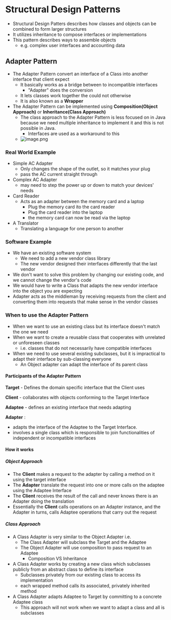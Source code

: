 # Structural Design Patterns

* Structural Design Patters describes how classes and objects can be combined to form larger structures
* It utilizes inheritance to compose interfaces or implementations
* This pattern describes ways to assemble objects
  * e.g. complex user interfaces and accounting data

## Adapter Pattern

* The Adapter Pattern convert an interface of a Class into another interface that client expect
  * It basically works as a bridge between to incompatible interfaces
    * "Adapter" does the conversion
  * It lets classes work together the could not otherwise
  * It is also known as a **Wrapper**
* The Adapter Pattern can be implemented using **Composition(Object Approach)** or **Inheritance(Class Approach)**
  * The class approach to the Adapter Pattern is less focused on in Java because we need multiple inheritance to implement it and this is not possible in Java.
    * Interfaces are used as a workaround to this
  * ![image.png](assetsmage.png)

### Real World Example

* Simple AC Adapter
  * Only changes the shape of the outlet, so it matches your plug
  * pass the AC current straight through
* Complex AC Adapter
  * may need to step the power up or down to match your devices' needs
* Card Reader
  * Acts as an adapter between the memory card and a laptop
    * Plug the memory card ito the card reader
    * Plug the card reader into the laptop
    * the memory card can now be read via the laptop
* A Translator
  * Translating a language for one person to another

### Software Example

* We have an existing software system
  * We need to add a new vendor class library
  * The new vendor designed their interfaces differently that the last vendor
* We don't want to solve this problem by changing our existing code, and we cannot change the vendor's code
* We would have to write a Class that adapts the new vendor interface into the object you are expecting
* Adapter acts as the middleman by receiving requests from the client and converting them into requests that make sense in the vendor classes

### When to use the Adapter Pattern

* When we want to use an existing class but its interface doesn't match the one we need
* When we want to create a reusable class that cooperates with unrelated or unforeseen classes
  * i.e. classes that do not necessarily have compatible interfaces
* When we need to use several existing subclasses, but it is impractical to adapt their interface by sub-classing everyone
  * An Object adapter can adapt the interface of its parent class

#### Participants of the Adapter Pattern

**Target** -  Defines the domain specific interface that the Client uses

**Client** -  collaborates with objects conforming to the Target Interface

**Adaptee** - defines an existing interface that needs adapting

**Adapter** :

* adapts the interface of the Adaptee to the Target Interface.
* involves a single class which is responsible to join functionalities of independent or incompatible interfaces

#### How it works

##### Object Approach

* The **Client** makes a request to the adapter by calling a method on it using the target interface
* The **Adapter** translate the request into one or more calls on the adaptee using the Adaptee Interface
* The **Client** receives the result of the call and never knows there is an Adapter doing the translation
* Essentially the **Client** calls operations on an Adapter instance, and the Adapter in turns, calls Adaptee operations that carry out the request

##### Class Approach

* A Class Adapter is very similar to the Object Adapter i.e.
  * The Class Adapter will subclass the Target and the Adaptee
  * The Object Adapter will use composition to pass request to an Adaptee
    * Composition VS Inheritance
* A Class Adapter works by creating a new class which subclasses publicly from an abstract class to define its interface
  * Subclasses privately from our existing class to access its implementation
  * each wrapped method calls its associated, privately inherited method
* A Class Adapter adapts Adaptee to Target by committing to a concrete Adaptee class
  * This approach will not work when we want to adapt a class and all is subclasses
